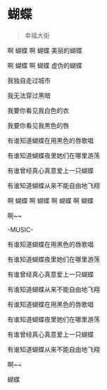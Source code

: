 # 蝴蝶
> 幸福大街

啊 蝴蝶 啊 蝴蝶 美丽的蝴蝶

啊 蝴蝶 啊 蝴蝶 虚伪的蝴蝶

我独自走过城市

我无法穿过黑暗

我要你看见我白色的衣

我要你看见我黑色的唇

有谁知道蝴蝶在用黑色的唇歌唱

有谁知道蝴蝶夜里她们在哪里游荡

有谁曾经真心真意爱上一只蝴蝶

有谁知道蝴蝶从来不能自由地飞翔

啊 蝴蝶 啊 蝴蝶 啊 蝴蝶 啊 蝴蝶

啊~~

-MUSIC-

有谁知道蝴蝶在用黑色的唇歌唱

有谁知道蝴蝶夜里她们在哪里游荡

有谁曾经真心真意爱上一只蝴蝶

有谁知道蝴蝶从来不能自由地飞翔

有谁知道蝴蝶在用黑色的唇歌唱

有谁知道蝴蝶夜里她们在哪里游荡

有谁曾经真心真意爱上一只蝴蝶

有谁知道蝴蝶从来不能自由地飞翔

啊~~

蝴蝶
